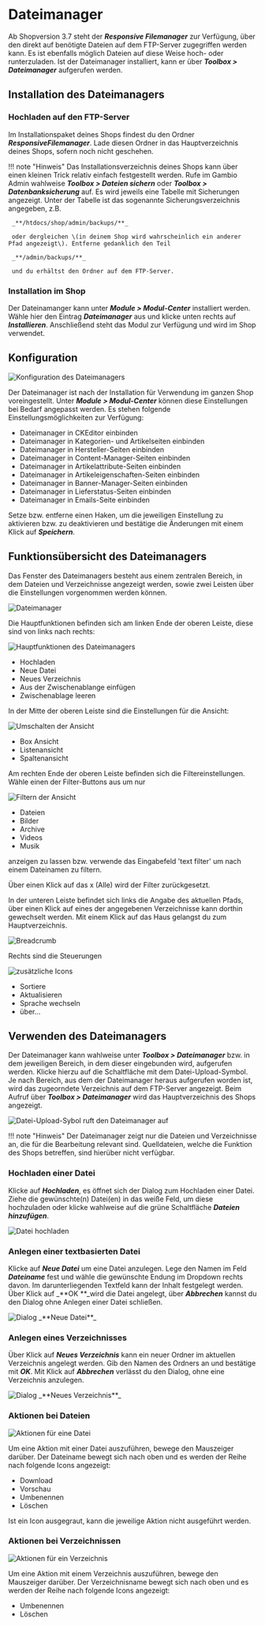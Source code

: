 # Dateimanager

Ab Shopversion 3.7 steht der _**Responsive Filemanager**_ zur Verfügung, über den direkt auf benötigte Dateien auf dem FTP-Server zugegriffen werden kann. Es ist ebenfalls möglich Dateien auf diese Weise hoch- oder runterzuladen. Ist der Dateimanager installiert, kann er über _**Toolbox \> Dateimanager**_ aufgerufen werden.

## Installation des Dateimanagers

### Hochladen auf den FTP-Server

Im Installationspaket deines Shops findest du den Ordner _**ResponsiveFilemanager**_. Lade diesen Ordner in das Hauptverzeichnis deines Shops, sofern noch nicht geschehen.

!!! note "Hinweis" 
	 Das Installationsverzeichnis deines Shops kann über einen kleinen Trick relativ einfach festgestellt werden. Rufe im Gambio Admin wahlweise _**Toolbox \> Dateien sichern**_ oder _**Toolbox \> Datenbanksicherung**_ auf. Es wird jeweils eine Tabelle mit Sicherungen angezeigt. Unter der Tabelle ist das sogenannte Sicherungsverzeichnis angegeben, z.B.

	 _**/htdocs/shop/admin/backups/**_

	 oder dergleichen \(in deinem Shop wird wahrscheinlich ein anderer Pfad angezeigt\). Entferne gedanklich den Teil

	 _**/admin/backups/**_

	 und du erhältst den Ordner auf dem FTP-Server.

### Installation im Shop

Der Dateinamanger kann unter _**Module \> Modul-Center**_ installiert werden. Wähle hier den Eintrag _**Dateimanager**_ aus und klicke unten rechts auf _**Installieren**_. Anschließend steht das Modul zur Verfügung und wird im Shop verwendet.

## Konfiguration

![](../../Bilder/ModuleModulCenter_DateimanagerKonfigurieren.png "Konfiguration des Dateimanagers")

Der Dateimanager ist nach der Installation für Verwendung im ganzen Shop voreingestellt. Unter _**Module \> Modul-Center**_ können diese Einstellungen bei Bedarf angepasst werden. Es stehen folgende Einstellungsmöglichkeiten zur Verfügung:

-   Dateimanager in CKEditor einbinden
-   Dateimanager in Kategorien- und Artikelseiten einbinden
-   Dateimanager in Hersteller-Seiten einbinden
-   Dateimanager in Content-Manager-Seiten einbinden
-   Dateimanager in Artikelattribute-Seiten einbinden
-   Dateimanager in Artikeleigenschaften-Seiten einbinden
-   Dateimanager in Banner-Manager-Seiten einbinden
-   Dateimanager in Lieferstatus-Seiten einbinden
-   Dateimanager in Emails-Seite einbinden

Setze bzw. entferne einen Haken, um die jeweiligen Einstellung zu aktivieren bzw. zu deaktivieren und bestätige die Änderungen mit einem Klick auf _**Speichern**_.

## Funktionsübersicht des Dateimanagers

Das Fenster des Dateimanagers besteht aus einem zentralen Bereich, in dem Dateien und Verzeichnisse angezeigt werden, sowie zwei Leisten über die Einstellungen vorgenommen werden können.

![](../../Bilder/Toolbox_Dateimanager_FunktionsuebersichtDesDateimanagers_Dateimanager.png "Dateimanager")

Die Hauptfunktionen befinden sich am linken Ende der oberen Leiste, diese sind von links nach rechts:

![](../../Bilder/Abb163_DateimanagerLinks.png "Hauptfunktionen des Dateimanagers")

-   Hochladen
-   Neue Datei
-   Neues Verzeichnis
-   Aus der Zwischenablange einfügen
-   Zwischenablage leeren

In der Mitte der oberen Leiste sind die Einstellungen für die Ansicht:

![](../../Bilder/Abb164_DateimanagerMitte.png "Umschalten der Ansicht")

-   Box Ansicht
-   Listenansicht
-   Spaltenansicht

Am rechten Ende der oberen Leiste befinden sich die Filtereinstellungen. Wähle einen der Filter-Buttons aus um nur

![](../../Bilder/Abb165_DateimanagerRechts.png "Filtern der Ansicht")

-   Dateien
-   Bilder
-   Archive
-   Videos
-   Musik

anzeigen zu lassen bzw. verwende das Eingabefeld 'text filter' um nach einem Dateinamen zu filtern.

Über einen Klick auf das x \(Alle\) wird der Filter zurückgesetzt.

In der unteren Leiste befindet sich links die Angabe des aktuellen Pfads, über einen Klick auf eines der angegebenen Verzeichnisse kann dorthin gewechselt werden. Mit einem Klick auf das Haus gelangst du zum Hauptverzeichnis.

![](../../Bilder/Abb166_DateimanagerPfad.png "Breadcrumb")

Rechts sind die Steuerungen

![](../../Bilder/Abb167_DateimanagerIcons.png "zusätzliche Icons")

-   Sortiere
-   Aktualisieren
-   Sprache wechseln
-   über...

## Verwenden des Dateimanagers

Der Dateimanager kann wahlweise unter _**Toolbox \> Dateimanager**_ bzw. in dem jeweiligen Bereich, in dem dieser eingebunden wird, aufgerufen werden. Klicke hierzu auf die Schaltfläche mit dem Datei-Upload-Symbol. Je nach Bereich, aus dem der Dateimanager heraus aufgerufen worden ist, wird das zugeorndete Verzeichnis auf dem FTP-Server angezeigt. Beim Aufruf über _**Toolbox \> Dateimanager**_ wird das Hauptverzeichnis des Shops angezeigt.

![](../../Bilder/Abb161_DateimanagerAufrufen.png "Datei-Upload-Sybol ruft den Dateimanager auf")

!!! note "Hinweis" 
	 Der Dateimanager zeigt nur die Dateien und Verzeichnisse an, die für die Bearbeitung relevant sind. Quelldateien, welche die Funktion des Shops betreffen, sind hierüber nicht verfügbar.

### Hochladen einer Datei

Klicke auf _**Hochladen**_, es öffnet sich der Dialog zum Hochladen einer Datei. Ziehe die gewünschte\(n\) Datei\(en\) in das weiße Feld, um diese hochzuladen oder klicke wahlweise auf die grüne Schaltfläche _**Dateien hinzufügen**_.

![](../../Bilder/DateimanagerStandardHochladen.png "Datei hochladen")

### Anlegen einer textbasierten Datei

Klicke auf _**Neue Datei**_ um eine Datei anzulegen. Lege den Namen im Feld _**Dateiname**_ fest und wähle die gewünschte Endung im Dropdown rechts davon. Im darunterliegenden Textfeld kann der Inhalt festgelegt werden. Über Klick auf _**OK **_wird die Datei angelegt, über _**Abbrechen**_ kannst du den Dialog ohne Anlegen einer Datei schließen.

![](../../Bilder/Abb172_DateimanagerNeueDatei.png "Dialog _**Neue Datei**_")

### Anlegen eines Verzeichnisses

Über Klick auf _**Neues Verzeichnis**_ kann ein neuer Ordner im aktuellen Verzeichnis angelegt werden. Gib den Namen des Ordners an und bestätige mit _**OK**_. Mit Klick auf _**Abbrechen**_ verlässt du den Dialog, ohne eine Verzeichnis anzulegen.

![](../../Bilder/Abb173_DateimanagerNeuesVerzeichnis.png "Dialog _**Neues Verzeichnis**_")

### Aktionen bei Dateien

![](../../Bilder/Abb168_DateimanagerDateiIcons.png "Aktionen für eine Datei")

Um eine Aktion mit einer Datei auszuführen, bewege den Mauszeiger darüber. Der Dateiname bewegt sich nach oben und es werden der Reihe nach folgende Icons angezeigt:

-   Download
-   Vorschau
-   Umbenennen
-   Löschen

Ist ein Icon ausgegraut, kann die jeweilige Aktion nicht ausgeführt werden.

### Aktionen bei Verzeichnissen

![](../../Bilder/Abb169_DateimanagerOrdnerIcons.png "Aktionen für ein Verzeichnis")

Um eine Aktion mit einem Verzeichnis auszuführen, bewege den Mauszeiger darüber. Der Verzeichnisname bewegt sich nach oben und es werden der Reihe nach folgende Icons angezeigt:

-   Umbenennen
-   Löschen